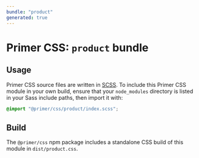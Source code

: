 ```yaml
---
bundle: "product"
generated: true
---
```


# Primer CSS: `product` bundle

## Usage

Primer CSS source files are written in [SCSS]. To include this Primer CSS module in your own build, ensure that your `node_modules` directory is listed in your Sass include paths, then import it with:

```scss
@import "@primer/css/product/index.scss";
```

## Build

The `@primer/css` npm package includes a standalone CSS build of this module in `dist/product.css`.

[scss]: https://sass-lang.com/documentation/syntax#scss
